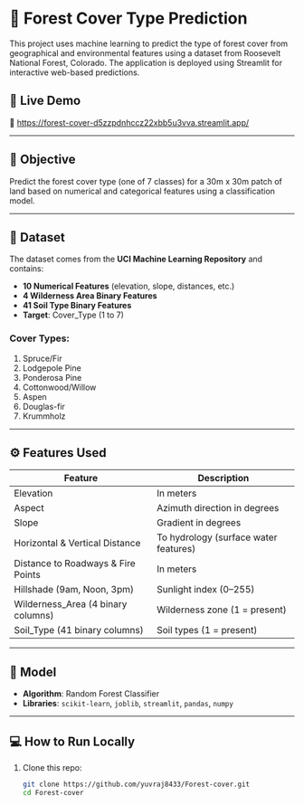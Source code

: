 # 🌲 Forest Cover Type Prediction

This project uses machine learning to predict the type of forest cover from geographical and environmental features using a dataset from Roosevelt National Forest, Colorado. The application is deployed using Streamlit for interactive web-based predictions.

## 🚀 Live Demo

🔗 https://forest-cover-d5zzpdnhccz22xbb5u3vva.streamlit.app/


---

## 📌 Objective

Predict the forest cover type (one of 7 classes) for a 30m x 30m patch of land based on numerical and categorical features using a classification model.

---

## 📂 Dataset

The dataset comes from the **UCI Machine Learning Repository** and contains:

- **10 Numerical Features** (elevation, slope, distances, etc.)
- **4 Wilderness Area Binary Features**
- **41 Soil Type Binary Features**
- **Target**: Cover_Type (1 to 7)

### Cover Types:
1. Spruce/Fir  
2. Lodgepole Pine  
3. Ponderosa Pine  
4. Cottonwood/Willow  
5. Aspen  
6. Douglas-fir  
7. Krummholz  

---

## ⚙️ Features Used

| Feature                              | Description                                     |
|--------------------------------------|-------------------------------------------------|
| Elevation                            | In meters                                      |
| Aspect                               | Azimuth direction in degrees                  |
| Slope                                | Gradient in degrees                           |
| Horizontal & Vertical Distance       | To hydrology (surface water features)         |
| Distance to Roadways & Fire Points   | In meters                                     |
| Hillshade (9am, Noon, 3pm)           | Sunlight index (0–255)                        |
| Wilderness_Area (4 binary columns)   | Wilderness zone (1 = present)                 |
| Soil_Type (41 binary columns)        | Soil types (1 = present)                      |

---

## 🧠 Model

- **Algorithm**: Random Forest Classifier  
- **Libraries**: `scikit-learn`, `joblib`, `streamlit`, `pandas`, `numpy`

---

## 💻 How to Run Locally

1. Clone this repo:
   ```bash
   git clone https://github.com/yuvraj8433/Forest-cover.git
   cd Forest-cover

